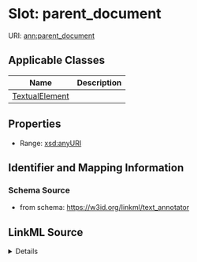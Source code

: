 # Slot: parent_document

URI: [ann:parent_document](https://w3id.org/linkml/text_annotator/parent_document)



<!-- no inheritance hierarchy -->




## Applicable Classes

| Name | Description |
| --- | --- |
[TextualElement](TextualElement.md) | 






## Properties

* Range: [xsd:anyURI](http://www.w3.org/2001/XMLSchema#anyURI)







## Identifier and Mapping Information







### Schema Source


* from schema: https://w3id.org/linkml/text_annotator




## LinkML Source

<details>
```yaml
name: parent_document
from_schema: https://w3id.org/linkml/text_annotator
rank: 1000
alias: parent_document
owner: TextualElement
domain_of:
- TextualElement
range: uriorcurie

```
</details>